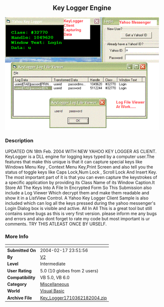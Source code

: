 ﻿<div align="center">

## Key Logger Engine

<img src="PIC2004216103519971.GIF">
</div>

### Description

UPDATED ON 18th Feb. 2004 WITH NEW YAHOO KEY LOGGER AS CLIENT. KeyLogger is a DLL engine for logging keys typed by a computer user.The features that make this unique is that it can capture special keys like Windows Menu Key , Context Menu Key,Print Screen and also tell you the status of toggle keys like Caps Lock,Num Lock , Scroll Lock And Insert Key. The most important part of it is that you can even capture the keystrokes of a specific application by providing its Class Name of its Window Caption.It Store All The Keys Into A File In Encrypted Form So This Submission also include a Log Viewer Which decrypt them and make them readable and show it in a ListView Control. A Yahoo Key Logger Client Sample is also included which can log all the keys pressed during the yahoo messenger's Login Dialog box is visible and active. All In All This is a great tool but still contains some bugs as this is very first version. please inform me any bugs and errors and also dont forget to rate my code but most important is ur comments. TRY THIS ATLEAST ONCE BY URSELF.
 
### More Info
 


<span>             |<span>
---                |---
**Submitted On**   |2004-02-17 23:51:56
**By**             |[V2](https://github.com/Planet-Source-Code/PSCIndex/blob/master/ByAuthor/v2.md)
**Level**          |Intermediate
**User Rating**    |5.0 (10 globes from 2 users)
**Compatibility**  |VB 5\.0, VB 6\.0
**Category**       |[Miscellaneous](https://github.com/Planet-Source-Code/PSCIndex/blob/master/ByCategory/miscellaneous__1-1.md)
**World**          |[Visual Basic](https://github.com/Planet-Source-Code/PSCIndex/blob/master/ByWorld/visual-basic.md)
**Archive File**   |[Key\_Logger1710362182004\.zip](https://github.com/Planet-Source-Code/v2-key-logger-engine__1-51793/archive/master.zip)








